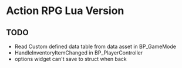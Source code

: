 # Action RPG Lua Version #

## TODO ##

* Read Custom defined data table from data asset in BP_GameMode
* HandleInventoryItemChanged in BP_PlayerController
* options widget can't save to struct when back